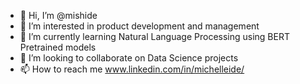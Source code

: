 - 👋 Hi, I’m @mishide
- 👀 I’m interested in product development and management
- 🌱 I’m currently learning Natural Language Processing using BERT Pretrained models
- 💞️ I’m looking to collaborate on Data Science projects
- 📫 How to reach me www.linkedin.com/in/michelleide/

<!---
mishide/mishide is a ✨ special ✨ repository because its `README.md` (this file) appears on your GitHub profile.
You can click the Preview link to take a look at your changes.
--->
